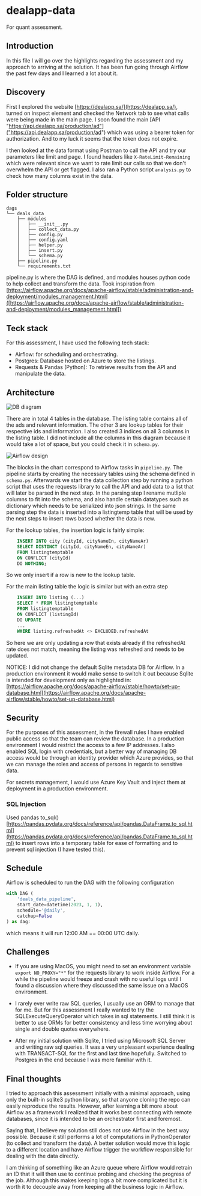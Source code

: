# dealapp-data
For quant assessment.

## Introduction
In this file I will go over the highlights regarding the assessment and my approach to arriving at the solution. It has been fun going through Airflow the past few days and I learned a lot about it.

## Discovery
First I explored the website [https://dealapp.sa/](https://dealapp.sa/), turned on inspect element and checked the Network tab to see what calls were being made in the main page. I soon found the main [API "https://api.dealapp.sa/production/ad"]("https://api.dealapp.sa/production/ad") which was using a bearer token for authorization. And to my luck it seems that the token does not expire. 

I then looked at the data format using Postman to call the API and try our parameters like limit and page. I found headers like ```X-RateLimit-Remaining``` which were relevant since we want to rate limit our calls so that we don't overwhelm the API or get flagged. I also ran a Python script `analysis.py` to check how many columns exist in the data.

## Folder structure
```
dags
└── deals_data
    ├── modules
    │   ├── __init__.py
    │   ├── collect_data.py
    │   ├── config.py
    │   ├── config.yaml 
    │   ├── helper.py
    │   ├── insert.py
    │   └── schema.py
    ├── pipeline.py
    └── requirements.txt
```
pipeline.py is where the DAG is defined, and modules houses python code to help collect and transform the data.
Took inspiration from [https://airflow.apache.org/docs/apache-airflow/stable/administration-and-deployment/modules_management.html]([https://airflow.apache.org/docs/apache-airflow/stable/administration-and-deployment/modules_management.html])

## Teck stack
For this assessment, I have used the following tech stack:
- Airflow: for scheduling and orchestrating.
- Postgres: Database hosted on Azure to store the listings.
- Requests & Pandas (Python): To retrieve results from the API and manipulate the data.

## Architecture
![DB diagram](https://github.com/mhalhamdan/dealapp-data/assets/48159946/207527d0-444a-461a-b9bc-0a5ab6d573cf)

There are in total 4 tables in the database. The listing table contains all of the ads and relevant information. The other 3 are lookup tables for their respective ids and information. I also created 3 indices on all 3 columns in the listing table. I did not include all the columns in this diagram because it would take a lot of space, but you could check it in `schema.py`.

![Airflow design](https://github.com/mhalhamdan/dealapp-data/assets/48159946/1de7a73f-d1b1-49d3-b9b1-c37eac07b440)

The blocks in the chart correspond to Airflow tasks in `pipeline.py`. The pipeline starts by creating the necessary tables using the schema defined in `schema.py`. Afterwards we start the data collection step by running a python script that uses the requests library to call the API and add data to a list that will later be parsed in the next step. In the parsing step I rename mutliple columns to fit into the schema, and also handle certain datatypes such as dictionary which needs to be serialized into json strings. In the same parsing step the data is inserted into a listingtemp table that will be used by the next steps to insert rows based whether the data is new. 

For the lookup tables, the insertion logic is fairly simple:
```sql
    INSERT INTO city (cityId, cityNameEn, cityNameAr) 
    SELECT DISTINCT (cityId, cityNameEn, cityNameAr)
    FROM listingtemptable
    ON CONFLICT (cityId) 
    DO NOTHING;
```
So we only insert if a row is new to the lookup table.

For the main listing table the logic is similar but with an extra step
```sql
    INSERT INTO listing (...)
    SELECT * FROM listingtemptable
    FROM listingtemptable
    ON CONFLICT (listingId) 
    DO UPDATE
    ...
    WHERE listing.refreshedAt <> EXCLUDED.refreshedAt
```
So here we are only updating a row that exists already if the refreshedAt rate does not match, meaning the listing was refreshed and needs to be updated.

NOTICE: I did not change the default Sqlite metadata DB for Airflow. In a production environment it would make sense to switch it out because Sqlite is intended for development only as highlighted in: [https://airflow.apache.org/docs/apache-airflow/stable/howto/set-up-database.html](https://airflow.apache.org/docs/apache-airflow/stable/howto/set-up-database.html)

## Security

For the purposes of this assessment, in the firewall rules I have enabled public access so that the team can review the database. In a production environment I would restrict the access to a few IP addresses. I also enabled SQL login with credentials, but a better way of managing DB access would be through an identity provider which Azure provides, so that we can manage the roles and access of persons in regards to sensitive data.

For secrets management, I would use Azure Key Vault and inject them at deployment in a production environment. 

### SQL Injection
Used pandas to_sql() [https://pandas.pydata.org/docs/reference/api/pandas.DataFrame.to_sql.html](https://pandas.pydata.org/docs/reference/api/pandas.DataFrame.to_sql.html) to insert rows into a temporary table for ease of formatting and to prevent sql injection (I have tested this). 

## Schedule 
Airflow is scheduled to run the DAG with the following configuration
```python
with DAG (
    'deals_data_pipeline', 
    start_date=datetime(2023, 1, 1), 
    schedule='@daily',
    catchup=False
) as dag:
```
which means it will run 12:00 AM == 00:00 UTC daily.

## Challenges

- If you are using MacOS, you might need to set an environment variable ```export NO_PROXY="*"``` for the requests library to work inside Airflow. For a while the pipeline would freeze and crash with no useful logs until I found a discussion where they discussed the same issue on a MacOS environment.

- I rarely ever write raw SQL queries, I usually use an ORM to manage that for me. But for this assessment I really wanted to try the SQLExecuteQueryOperator which takes in sql statements. I still think it is better to use ORMs for better consistency and less time worrying about single and double quotes everywhere.
  
- After my initial solution with Sqlite, I tried using Microsoft SQL Server and writing raw sql queries. It was a very unpleasant experience dealing with TRANSACT-SQL for the first and last time hopefully. Switched to Postgres in the end because I was more familiar with it.

## Final thoughts
I tried to approach this assessment initially with a minimal approach, using only the built-in sqlite3 python library, so that anyone cloning the repo can easily reproduce the results. However, after learning a bit more about Airflow as a framework I realized that it works best connecting with remote databases, since it is intended to be an orchestrator first and foremost. 

Saying that, I believe my solution still does not use Airflow in the best way possible. Because it still performs a lot of computations in PythonOperator (to collect and transform the data). A better solution would move this logic to a different location and have Airflow trigger the workflow responsible for dealing with the data directly.

I am thinking of something like an Azure queue where Airflow would retrain an ID that it will then use to continue probing and checking the progress of the job. Although this makes keeping logs a bit more complicated but it is worth it to decouple away from keeping all the business logic in Airflow.

